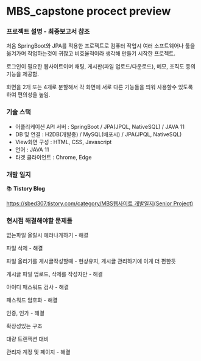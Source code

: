 # MBS_capstone procect preview
### 프로젝트 설명 - 최종보고서 참조

처음 SpringBoot와 JPA를 적용한 프로젝트로 컴퓨터 작업시 여러 소프트웨어나 툴을 옮겨가며 작업하는것이 귀찮고 비효율적이라 생각해 만들기 시작한 프로젝트.  

로그인이 필요한 웹사이트이며 채팅, 게시판(파일 업로드/다운로드), 메모, 조직도 등의 기능을 제공함.

화면을 2개 또는 4개로 분할해서 각 화면에 서로 다른 기능들을 띄워 사용할수 있도록 하여 편의성을 높임.

### 기술 스택

- 어플리케이션 API 서버 : SpringBoot / JPA(JPQL, NativeSQL) / JAVA 11
- DB 및 연결 : H2DB(개발중) / MySQL(배포시) / JPA(JPQL, NativeSQL)
- View화면 구성 : HTML, CSS, Javascript
- 언어 : JAVA 11
- 타겟 클라이언트 : Chrome, Edge
    

### 개발 일지

📚 **Tistory Blog**

[https://sbed307.tistory.com/category/MBS웹사이트 개발일지(Senior Project)](https://sbed307.tistory.com/category/MBS%EC%9B%B9%EC%82%AC%EC%9D%B4%ED%8A%B8%20%EA%B0%9C%EB%B0%9C%EC%9D%BC%EC%A7%80%28Senior%20Project%29)

### 현시점 해결해야할 문제들

없는파일 올릴시 에러나게하기 - 해결

파일 삭제 - 해결

파일 올리기를 게시글작성할때 - 현상유지, 게시글 관리하기에 이게 더 편한듯

게시글 파일 업로드, 삭제를 작성자만 - 해결

아이디 패스워드 검사 - 해결

패스워드 암호화 - 해결

인증, 인가 - 해결

확장성있는 구조

대량 트랜잭션 대비

관리자 계정 및 페이지 - 해결
